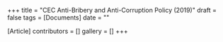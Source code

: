 +++
title = "CEC Anti-Bribery and Anti-Corruption Policy (2019)"
draft = false
tags = [Documents]
date = ""

[Article]
contributors = []
gallery = []
+++
